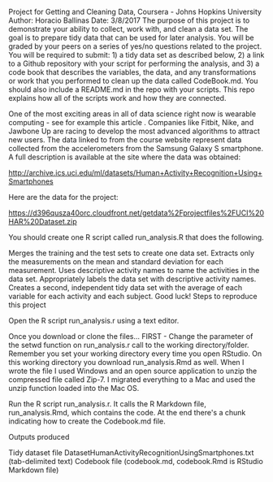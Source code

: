 Project for Getting and Cleaning Data, Coursera - Johns Hopkins University
Author: Horacio Ballinas
Date: 3/8/2017
The purpose of this project is to demonstrate your ability to collect, work with, and clean a data set. The goal is to prepare tidy data that can be used for later analysis. You will be graded by your peers on a series of yes/no questions related to the project. You will be required to submit: 1) a tidy data set as described below, 2) a link to a Github repository with your script for performing the analysis, and 3) a code book that describes the variables, the data, and any transformations or work that you performed to clean up the data called CodeBook.md. You should also include a README.md in the repo with your scripts. This repo explains how all of the scripts work and how they are connected.

One of the most exciting areas in all of data science right now is wearable computing - see for example this article . Companies like Fitbit, Nike, and Jawbone Up are racing to develop the most advanced algorithms to attract new users. The data linked to from the course website represent data collected from the accelerometers from the Samsung Galaxy S smartphone. A full description is available at the site where the data was obtained:

http://archive.ics.uci.edu/ml/datasets/Human+Activity+Recognition+Using+Smartphones

Here are the data for the project:

https://d396qusza40orc.cloudfront.net/getdata%2Fprojectfiles%2FUCI%20HAR%20Dataset.zip

You should create one R script called run_analysis.R that does the following.

Merges the training and the test sets to create one data set. Extracts only the measurements on the mean and standard deviation for each measurement. Uses descriptive activity names to name the activities in the data set. Appropriately labels the data set with descriptive activity names. Creates a second, independent tidy data set with the average of each variable for each activity and each subject. Good luck! Steps to reproduce this project

Open the R script run_analysis.r using a text editor.

Once you download or clone the files... FIRST - Change the parameter of the setwd function on run_analysis.r call to the working directory/folder. Remember you set your working directory every time you open RStudio. On this working directory you download run_analysis.Rmd as well. When I wrote the file I used Windows and an open source application to unzip the compressed file called Zip-7. I migrated everything to a Mac and used the unzip function loaded into the Mac OS.

Run the R script run_analysis.r. It calls the R Markdown file, run_analysis.Rmd, which contains the code. At the end there's a chunk indicating how to create the Codebook.md file.

Outputs produced

Tidy dataset file DatasetHumanActivityRecognitionUsingSmartphones.txt (tab-delimited text) Codebook file (codebook.md, codebook.Rmd is RStudio Markdown file)
